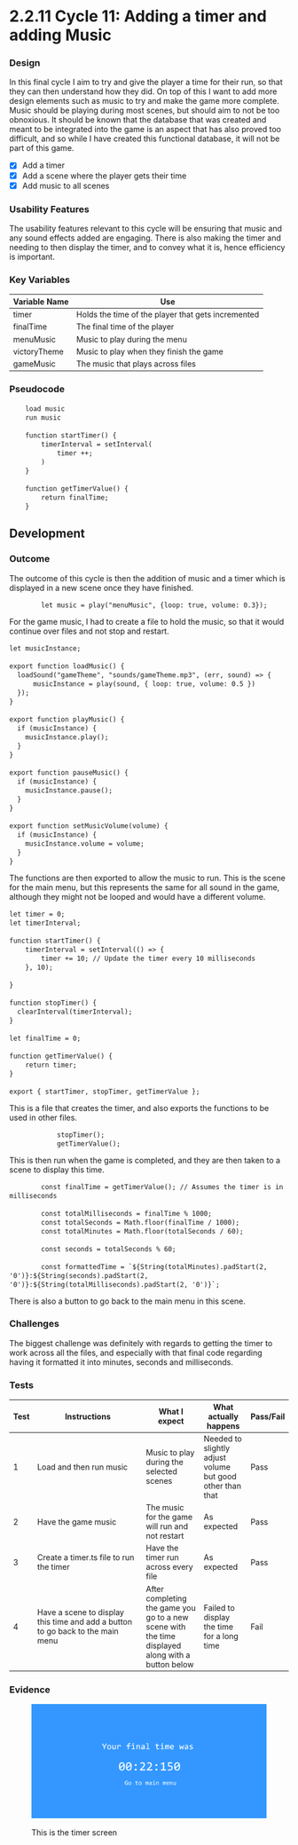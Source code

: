 # 2.2.11 Cycle 11: Adding a timer and adding Music

### Design

In this final cycle I aim to try and give the player a time for their run, so that they can then understand how they did. On top of this I want to add more design elements such as music to try and make the game more complete. Music should be playing during most scenes, but should aim to not be too obnoxious. It should be known that the database that was created and meant to be integrated into the game is an aspect that has also proved too difficult, and so while I have created this functional database, it will not be part of this game.

* [x] Add a timer
* [x] Add a scene where the player gets their time
* [x] Add music to all scenes

### Usability Features

The usability features relevant to this cycle will be ensuring that music and any sound effects added are engaging. There is also making the timer and needing to then display the timer, and to convey what it is, hence efficiency is important.

### Key Variables

| Variable Name | Use                                                |
| ------------- | -------------------------------------------------- |
| timer         | Holds the time of the player that gets incremented |
| finalTime     | The final time of the player                       |
| menuMusic     | Music to play during the menu                      |
| victoryTheme  | Music to play when they finish the game            |
| gameMusic     | The music that plays across files                  |

### Pseudocode

```
    load music
    run music
    
    function startTimer() {
        timerInterval = setInterval(
            timer ++;
        )
    }
    
    function getTimerValue() {
        return finalTime;
    }
```

## Development

### Outcome

The outcome of this cycle is then the addition of music and a timer which is displayed in a new scene once they have finished.

```
        let music = play("menuMusic", {loop: true, volume: 0.3});
```

For the game music, I had to create a file to hold the music, so that it would continue over files and not stop and restart.

```
let musicInstance;

export function loadMusic() {
  loadSound("gameTheme", "sounds/gameTheme.mp3", (err, sound) => {
      musicInstance = play(sound, { loop: true, volume: 0.5 })
  });
}

export function playMusic() {
  if (musicInstance) {
    musicInstance.play();
  }
}

export function pauseMusic() {
  if (musicInstance) {
    musicInstance.pause();
  }
}

export function setMusicVolume(volume) {
  if (musicInstance) {
    musicInstance.volume = volume;
  }
}
```

The functions are then exported to allow the music to run. This is the scene for the main menu, but this represents the same for all sound in the game, although they might not be looped and would have a different volume.

```
let timer = 0;
let timerInterval;

function startTimer() {
    timerInterval = setInterval(() => {
        timer += 10; // Update the timer every 10 milliseconds
    }, 10);
 
}

function stopTimer() {
  clearInterval(timerInterval);
}

let finalTime = 0;

function getTimerValue() {
    return timer;
}

export { startTimer, stopTimer, getTimerValue };
```

This is a file that creates the timer, and also exports the functions to be used in other files.

```
            stopTimer(); 
            getTimerValue();    
```

This is then run when the game is completed, and they are then taken to a scene to display this time.

```
        const finalTime = getTimerValue(); // Assumes the timer is in milliseconds
        
        const totalMilliseconds = finalTime % 1000;
        const totalSeconds = Math.floor(finalTime / 1000);
        const totalMinutes = Math.floor(totalSeconds / 60);

        const seconds = totalSeconds % 60;

        const formattedTime = `${String(totalMinutes).padStart(2, '0')}:${String(seconds).padStart(2, '0')}:${String(totalMilliseconds).padStart(2, '0')}`;
```

There is also a button to go back to the main menu in this scene.

### Challenges

The biggest challenge was definitely with regards to getting the timer to work across all the files, and especially with that final code regarding having it formatted it into minutes, seconds and milliseconds.&#x20;

### Tests

<table><thead><tr><th>Test</th><th width="182">Instructions</th><th>What I expect</th><th>What actually happens</th><th>Pass/Fail</th></tr></thead><tbody><tr><td>1</td><td>Load and then run music</td><td>Music to play during the selected scenes</td><td>Needed to slightly adjust volume but good other than that</td><td>Pass</td></tr><tr><td>2</td><td>Have the game music</td><td>The music for the game will run and not restart </td><td>As expected</td><td>Pass</td></tr><tr><td>3</td><td>Create a timer.ts file to run the timer</td><td>Have the timer run across every file </td><td>As expected</td><td>Pass</td></tr><tr><td>4</td><td>Have a scene to display this time and add a button to go back to the main menu</td><td> After completing the game you go to a new scene with the time displayed along with a button below</td><td>Failed to display the time for a long time</td><td>Fail</td></tr></tbody></table>

### Evidence

<figure><img src="../.gitbook/assets/image (1) (1) (1).png" alt=""><figcaption><p>This is the timer screen</p></figcaption></figure>
